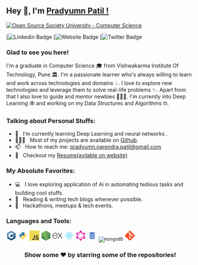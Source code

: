## Hey 👋, I'm [Pradyumn Patil !](https://github.com/Pradyumn-Patil) 

[![Open Source Society University - Computer Science](https://img.shields.io/badge/OSSU-computer--science-blue.svg)](https://github.com/ossu/computer-science)

[![Linkedin Badge](https://www.linkedin.com/in/pradyumn-patil-1980a1222/)
[![Website Badge](https://pradyumn.herokuapp.com)
[![Twitter Badge](https://twitter.com/_Pradyumn_Patil)

### Glad to see you here! 

I'm a graduate in Computer Science 🎓 from Vishwakarma Institute Of Technology, Pune  🏛. I'm a passionate learner who's always willing to learn and work across technologies and domains 💡. I love to explore new technologies and leverage them to solve real-life problems ✨. Apart from that I also love to guide and mentor newbies 👨🏻‍💻. I'm currently into Deep Learning  🕸️ and working on my Data Structures and Algorithms 🤓.


### Talking about Personal Stuffs:
- 🚀 &nbsp; I’m currently learning Deep Learning and neural networks .
- 👨🏻‍💻 &nbsp; Most of my projects are available on [Github](https://github.com/Pradyumn-Patil).
- 📫 &nbsp; How to reach me: pradyumn.narendra.patil@gmail.com
- 📝 &nbsp; Checkout my [Resume(avilable on website)](https://pradyumn.herokuapp.com)

### My Absolute Favorites:

- 💻 &nbsp; I love exploring application of Ai in automating tedious tasks and building cool stuffs.
- 📰 &nbsp; Reading & writing tech blogs whenever possible.
- 🍕 &nbsp; Hackathons, meetups & tech events.

### Languages and Tools:

<code><img height="27" src="https://raw.githubusercontent.com/github/explore/80688e429a7d4ef2fca1e82350fe8e3517d3494d/topics/cpp/cpp.png" alt="cpp"></code>
<code><img height="27" src="https://raw.githubusercontent.com/github/explore/80688e429a7d4ef2fca1e82350fe8e3517d3494d/topics/python/python.png" alt="python"></code>
<code><img height="27" src="https://raw.githubusercontent.com/github/explore/80688e429a7d4ef2fca1e82350fe8e3517d3494d/topics/javascript/javascript.png" alt="javascript"></code>
<code><img height="27" src="https://raw.githubusercontent.com/github/explore/80688e429a7d4ef2fca1e82350fe8e3517d3494d/topics/nodejs/nodejs.png" alt="nodejs"></code>
<code><img height="27" src="https://raw.githubusercontent.com/devicons/devicon/master/icons/express/express-original.svg" alt="expressjs"></code>
<code><img height="27" src="https://raw.githubusercontent.com/github/explore/80688e429a7d4ef2fca1e82350fe8e3517d3494d/topics/react/react.png" alt="react"></code>
<code><img height="27" src="https://raw.githubusercontent.com/github/explore/80688e429a7d4ef2fca1e82350fe8e3517d3494d/topics/graphql/graphql.png" alt="graphql"></code>
<code><img height="27" src="https://raw.githubusercontent.com/github/explore/80688e429a7d4ef2fca1e82350fe8e3517d3494d/topics/sql/sql.png" alt="sql"></code>
<code><img height="27" src="https://encrypted-tbn0.gstatic.com/images?q=tbn%3AANd9GcSTTzPAw-55ssm1Im594xYZ9eRQu2JylrkYLg&usqp=CAU" alt="mongodb"></code>
<code><img height="27" src="https://raw.githubusercontent.com/devicons/devicon/master/icons/git/git-original.svg" alt="git"></code>

<!--
<code><img height="25" src="https://raw.githubusercontent.com/github/explore/80688e429a7d4ef2fca1e82350fe8e3517d3494d/topics/sass/sass.png" alt="sass"></code>
-->


<div align="center">

### Show some ❤️ by starring some of the repositories!

</div>
